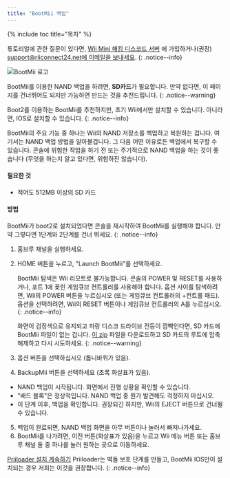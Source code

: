 ```yaml
---
title: "BootMii 백업"
---
```


{% include toc title="목차" %}

튜토리얼에 관한 질문이 있다면, [Wii Mini 해킹 디스코드 서버](https://discord.gg/rc24) 에 가입하거나(권장) [support@riiconnect24.net에 이메일을 보내세요](mailto:support@riiconnect24.net).
{: .notice--info}

![BootMii 로고](/images/bootmii.png)

BootMii를 이용한 NAND 백업을 하려면, **SD카드**가 필요합니다. 만약 없다면, 이 페이지를 건너뛰어도 되지만 가능하면 만드는 것을 추천드립니다.
{: .notice--warning}

Boot2를 이용하는 BootMii를 추천하지만, 초기 Wii에서만 설치할 수 있습니다. 아니라면, IOS로 설치할 수 있습니다.
{: .notice--info}

BootMii의 주요 기능 중 하나는 Wii의 NAND 저장소를 백업하고 복원하는 겁니다. 여기서는 NAND 백업 방법을 알아볼겁니다. 그 다음 어떤 이유로든 백업에서 복구할 수 있습니다. 콘솔에 위험한 작업을 하기 전 또는 주기적으로 NAND 백업을 하는 것이 좋습니다 (무엇을 하는지 알고 있다면, 위험하진 않습니다).

#### 필요한 것
* 적어도 512MB 이상의 SD 카드

#### 방법
BootMii가 boot2로 설치되었다면 콘솔을 재시작하여 BootMii를 실행해야 합니다. 만약 그렇다면 1단계와 2단계를 건너 뛰세요.
{: .notice--info}
1. 홈브루 채널을 실행하세요.
2. HOME 버튼을 누르고, "Launch BootMii"를 선택하세요.

    BootMii 탐색은 Wii 리모트로 불가능합니다. 콘솔의 POWER 및 RESET를 사용하거나, 포트 1에 꽂힌 게임큐브 컨트롤러를 사용해야 합니다. 옵션 사이를 탐색하려면, Wii의 POWER 버튼을 누르십시오 (또는 게임큐브 컨트롤러의 +컨트롤 패드). 옵션을 선택하려면, Wii의 RESET 버튼이나 게임큐브 컨트롤러의 A를 누르십시오.
    {: .notice--info}


    화면이 검정색으로 유지되고 파랑 디스크 드라이브 전등이 깜빡인다면, SD 카드에 BootMii 파일이 없는 겁니다. [이 zip](https://static.hackmii.com/bootmii_sd_files.zip) 파일을 다운로드하고 SD 카드의 루트에 압축 해제하고 다시 시도하세요.
    {: .notice--warning}

3. 옵션 버튼을 선택하십시오 (톱니바퀴가 있음).
4. BackupMii 버튼을 선택하세요 (초록 화살표가 있음).
- NAND 백업이 시작됩니다. 화면에서 진행 상황을 확인할 수 있습니다.
- "배드 블록"은 정상적입니다. NAND 백업 중 뭔가 발견해도 걱정하지 마십시오.
- 이 단계 이후, 백업을 확인합니다. 권장되긴 하지만, Wii의 EJECT 버튼으로 건너뛸 수 있습니다.
5. 백업이 완료되면, NAND 백업 화면을 아무 버튼이나 눌러서 빠져나가세요.
6. BootMii를 나가려면, 이전 버튼(화살표가 있음)을 누르고 Wii 메뉴 버튼 또는 홈브루 채널 둘 중 하나를 눌러 원하는 곳으로 이동하세요.


<!---
To restore from a NAND backup on your SD card, you can follow these instructions using RestoreMii (the button right next to BackupMii with a red arrow).
{: .notice--info}
-->

[Priiloader 설치 계속하기](priiloader) Priiloader는 벽돌 보호 단계를 만들고, BootMii IOS만이 설치되는 경우 저희는 이것을 권장합니다.
{: .notice--info}
